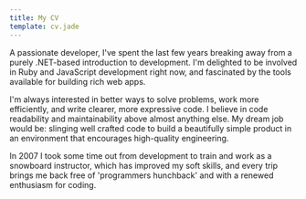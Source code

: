 ```yaml
---
title: My CV
template: cv.jade
---
```


A passionate developer, I've spent the last few years breaking away from a purely .NET-based introduction to development. I'm delighted to be involved in Ruby and JavaScript development right now, and fascinated by the tools available for building rich web apps.

I'm always interested in better ways to solve problems, work more efficiently, and write clearer, more expressive code. I believe in code readability and maintainability above almost anything else. My dream job would be: slinging well crafted code to build a beautifully simple product in an environment that encourages high-quality engineering.

In 2007 I took some time out from development to train and work as a snowboard instructor, which has improved my soft skills, and every trip brings me back free of 'programmers hunchback' and with a renewed enthusiasm for coding.